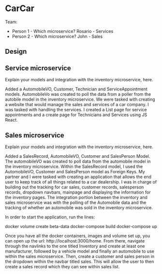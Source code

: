 # CarCar

Team:

* Person 1 - Which microservice? Rosario - Services    
* Person 2 - Which microservice? John - Sales

## Design

## Service microservice

Explain your models and integration with the inventory
microservice, here.

Added a AutomobileVO, Customer, Technician and ServiceAppointment models. AutomobileVo was created to poll the data from a poller from the autobile model in the inventory microservice. We were tasked with creating a website that would manage the sales and services of a car company. I was tasked with handling the services. I created a List page for service appointments and a create page for Technicians and Services using JS React.

## Sales microservice

Explain your models and integration with the inventory
microservice, here.

Added a SalesRecord, AutomobileVO, Customer and SalesPerson Model. The automobileVO was created to poll data from the automobile model in the inventory microservice. Within the SalesRecord model, I used the AutomobileVO, Customer and SalesPerson model as Foreign Keys. My partner and I were tasked with creating an application that allows the end user to keep track of all things related to a car dealership. I was in charge of building out the tracking for car sales, customer records, salesperson records, dropdown navbars, mainpage and displaying the information for the inventory pages. The integration portion between the inventory and sales microservice was with the polling of the Automobile data and the tracking of whether an automobile was sold in the inventory microservice.




In order to start the application, run the lines: 

docker volume create beta-data
docker-compose build
docker-compose up

Once you have all the docker containers, images and volume set up, you can open up the url: http://localhost:3000/home.
From there, navigate through the navlinks to the one titled Inventory and create at least one manufacturer, followed by a vehicle model and finally an automobile to use within the sales microservice.
Then, create a customer and sales person in the dropdown within the navbar titled sales.
This will allow the user to then create a sales record which they can see within sales list.